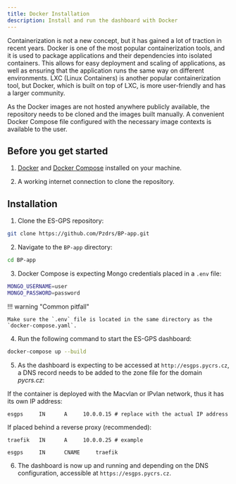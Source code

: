 ```yaml
---
title: Docker Installation
description: Install and run the dashboard with Docker
---
```



Containerization is not a new concept, but it has gained a lot of traction in recent years. Docker is one of the most popular containerization tools, and it is used to package applications and their dependencies into isolated containers. This allows for easy deployment and scaling of applications, as well as ensuring that the application runs the same way on different environments. LXC (Linux Containers) is another popular containerization tool, but Docker, which is built on top of LXC, is more user-friendly and has a larger community.

As the Docker images are not hosted anywhere publicly available, the repository needs to be cloned and the images built manually. A convenient Docker Compose file configured with the necessary image contexts is available to the user.

## Before you get started

1) [Docker](https://docs.docker.com/get-docker/) and [Docker Compose](https://docs.docker.com/compose/install/) installed on your machine.

2) A working internet connection to clone the repository.

## Installation

1) Clone the ES-GPS repository:

```bash
git clone https://github.com/Pzdrs/BP-app.git
```

2) Navigate to the `BP-app` directory:

```bash
cd BP-app
```

3) Docker Compose is expecting Mongo credentials placed in a `.env` file:

```bash
MONGO_USERNAME=user
MONGO_PASSWORD=password
```

!!! warning "Common pitfall"

    Make sure the `.env` file is located in the same directory as the `docker-compose.yaml`.

4) Run the following command to start the ES-GPS dashboard:

```bash
docker-compose up --build
```

5) As the dashboard is expecting to be accessed at `http://esgps.pycrs.cz`, a DNS record needs to be added to the zone file for the domain *pycrs.cz*:

If the container is deployed with the Macvlan or IPvlan network, thus it has its own IP address:

```
esgps     IN      A     10.0.0.15 # replace with the actual IP address
```

If placed behind a reverse proxy (recommended):

```
traefik   IN      A     10.0.0.25 # example

esgps     IN      CNAME     traefik
```

6) The dashboard is now up and running and depending on the DNS configuration, accessible at `https://esgps.pycrs.cz`.